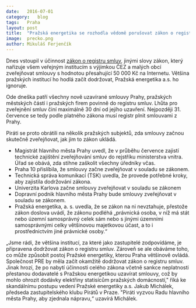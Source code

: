 ```yaml
---
date:	2016-07-01
category:	blog
tags:	Praha
layout:	post
title:	"Pražská energetika se rozhodla vědomě porušovat zákon o registru smluv" 
image:	precko.png
author:	Mikuláš Ferjenčík
---
```


Dnes vstoupil v účinnost [zákon o registru smluv](https://www.zakonyprolidi.cz/cs/2015-340), jinými slovy zákon, který nařizuje všem veřejným institucím s výjimkou ČEZ a malých obcí zveřejňovat smlouvy s hodnotou přesahující 50 000 Kč na Internetu. Většina pražských institucí ho hodlá začít dodržovat, Pražská energetika a.s. ho ignoruje. 

Ode dneška patří všechny nově uzavírané smlouvy Prahy, pražských městských částí i pražských firem povinně do registru smluv. Lhůta pro zveřejnění smluv činí maximálně 30 dní od jejího uzavření. Nejpozději 31. července se tedy podle platného zákona musí registr plnit smlouvami z Prahy. 

Piráti se proto obrátili na několik pražských subjektů, zda smlouvy začnou skutečně zveřejňovat, jak jim to zákon ukládá. 

* Magistrát hlavního města Prahy uvedl, že v průběhu července zajistí technické zajištění zveřejňování smluv do rejstříku ministerstva vnitra. Úřad se obává, zda stihne zaškolit všechny úředníky včas. 
* Praha 10 přislíbila, že smlouvy začne zveřejňovat v souladu se zákonem. 
* Technická správa komunikací (TSK) uvedla, že provede potřebné kroky, aby zajistila dodržování zákona. 
* Univerzita Karlova začne smlouvy zveřejňovat v souladu se zákonem
* Dopravní podnik hlavního města Prahy bude smlouvy zveřejňovat v souladu se zákonem. 
* Pražská energetika, a. s. uvedla, že se zákon na ni nevztahuje, přestože zákon doslova uvádí, že zákonu podléhá „právnická osoba, v níž má stát nebo územní samosprávný celek sám nebo s jinými územními samosprávnými celky většinovou majetkovou účast, a to i prostřednictvím jiné právnické osoby.“

„Jsme rádi, že většina institucí, za které jako zastupitelé zodpovídáme, je připravena dodržovat zákon o registru smluv. Zároveň se ale obáváme toho, co může způsobit postoj Pražské energetiky, kterou Praha většinově ovládá. Společnost PRE by měla začít okamžitě dodržovat zákon o registru smluv. Jinak hrozí, že po nabytí účinnosti celého zákona včetně sankce neplatnosti přestanou dodavatelé s Pražskou energetikou uzavírat smlouvy, což by mohlo ohrozit dodávky elektřiny statisícům pražských domácností," říká ke skandálnímu postupu vedení Pražské energetiky a.s. Jakub Michálek, předseda zastupitelského klubu Pirátů v Praze. "Piráti vyzvou Radu hlavního města Prahy, aby zjednala nápravu,“ uzavírá Michálek. 

